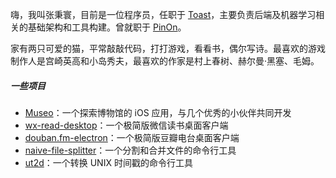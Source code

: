 嗨，我叫张秉寰，目前是一位程序员，任职于 [Toast](https://pos.toasttab.com/)，主要负责后端及机器学习相关的基础架构和工具构建。曾就职于 [PinOn](https://www.pinon.io/)。

家有两只可爱的猫，平常敲敲代码，打打游戏，看看书，偶尔写诗。最喜欢的游戏制作人是宫崎英高和小岛秀夫，最喜欢的作家是村上春树、赫尔曼·黑塞、毛姆。

##### 一些项目

- [Museo](https://apps.apple.com/tn/app/museo-discover-plan-visit/id1571466232)：一个探索博物馆的 iOS 应用，与几个优秀的小伙伴共同开发
- [wx-read-desktop](https://github.com/estepona/wx-read-desktop)：一个极简版微信读书桌面客户端
- [douban.fm-electron](https://github.com/estepona/douban.fm-electron)：一个极简版豆瓣电台桌面客户端
- [naive-file-splitter](https://github.com/estepona/naive-file-splitter)：一个分割和合并文件的命令行工具
- [ut2d](https://github.com/estepona/ut2d)：一个转换 UNIX 时间戳的命令行工具
